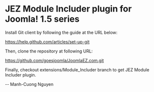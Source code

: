 JEZ Module Includer plugin for Joomla! 1.5 series
=================================================

Install Git client by following the guide at the URL below:

https://help.github.com/articles/set-up-git

Then, clone the repository at following URL:

https://github.com/goesjoomla/JoomlaEZ.com.git

Finally, checkout extensions/Module_Includer branch to get JEZ Module Includer plugin.

--
Manh-Cuong Nguyen